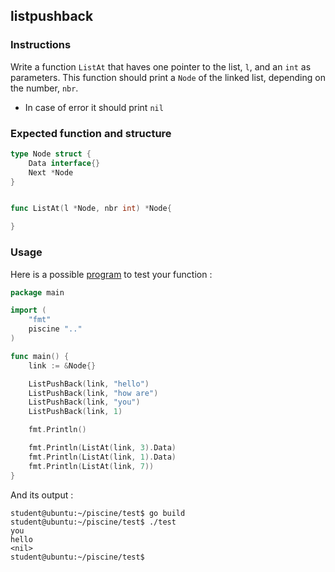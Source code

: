 ## listpushback

### Instructions

Write a function `ListAt` that haves one pointer to the list, `l`, and an `int` as parameters. This function should print a `Node` of the linked list, depending on the number, `nbr`.

- In case of error it should print `nil`

### Expected function and structure

```go
type Node struct {
	Data interface{}
	Next *Node
}


func ListAt(l *Node, nbr int) *Node{

}
```

### Usage

Here is a possible [program](TODO-LINK) to test your function :

```go
package main

import (
	"fmt"
	piscine ".."
)

func main() {
	link := &Node{}

	ListPushBack(link, "hello")
	ListPushBack(link, "how are")
	ListPushBack(link, "you")
	ListPushBack(link, 1)

	fmt.Println()

	fmt.Println(ListAt(link, 3).Data)
	fmt.Println(ListAt(link, 1).Data)
	fmt.Println(ListAt(link, 7))
}
```

And its output :

```console
student@ubuntu:~/piscine/test$ go build
student@ubuntu:~/piscine/test$ ./test
you
hello
<nil>
student@ubuntu:~/piscine/test$
```
